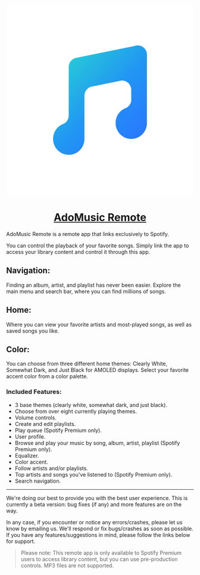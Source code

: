 <p align="center">
  <a href="https://retromusic.app">
    <img src="app\src\main\ic_launcher-playstore.png" height="512">
    <h1 align="center">AdoMusic Remote</h1>
  </a>
</p>

AdoMusic Remote is a remote app that links exclusively to Spotify.

You can control the playback of your favorite songs. Simply link the app to access your library content and control it through this app.

## Navigation:
Finding an album, artist, and playlist has never been easier. Explore the main menu and search bar, where you can find millions of songs.

## Home:
Where you can view your favorite artists and most-played songs, as well as saved songs you like.

## Color:
You can choose from three different home themes: Clearly White, Somewhat Dark, and Just Black for AMOLED displays. Select your favorite accent color from a color palette.

### Included Features:
- 3 base themes (clearly white, somewhat dark, and just black).
- Choose from over eight currently playing themes.
- Volume controls.
- Create and edit playlists.
- Play queue (Spotify Premium only).
- User profile.
- Browse and play your music by song, album, artist, playlist (Spotify Premium only).
- Equalizer.
- Color accent.
- Follow artists and/or playlists.
- Top artists and songs you've listened to (Spotify Premium only).
- Search navigation.

___

We're doing our best to provide you with the best user experience. This is currently a beta version: bug fixes (if any) and more features are on the way.

In any case, if you encounter or notice any errors/crashes, please let us know by emailing us. We'll respond or fix bugs/crashes as soon as possible. If you have any features/suggestions in mind, please follow the links below for support.

>Please note: This remote app is only available to Spotify Premium users to access library content, but you can use pre-production controls.
>MP3 files are not supported.
